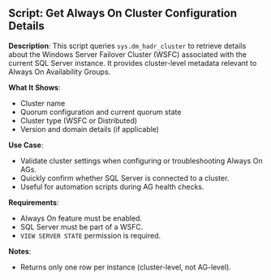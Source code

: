 ## Script: Get Always On Cluster Configuration Details

**Description**:
This script queries `sys.dm_hadr_cluster` to retrieve details about the Windows Server Failover Cluster (WSFC) associated with the current SQL Server instance. It provides cluster-level metadata relevant to Always On Availability Groups.

**What It Shows**:
- Cluster name
- Quorum configuration and current quorum state
- Cluster type (WSFC or Distributed)
- Version and domain details (if applicable)

**Use Case**:
- Validate cluster settings when configuring or troubleshooting Always On AGs.
- Quickly confirm whether SQL Server is connected to a cluster.
- Useful for automation scripts during AG health checks.

**Requirements**:
- Always On feature must be enabled.
- SQL Server must be part of a WSFC.
- `VIEW SERVER STATE` permission is required.

**Notes**:
- Returns only one row per instance (cluster-level, not AG-level).

